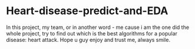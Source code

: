 # Heart-disease-predict-and-EDA
In this project, my team, or in another word - me cause i am the one did the whole project, try to find out which is the best algorithms for a popular disease: heart attack. Hope u guy enjoy and trust me, always smile.
